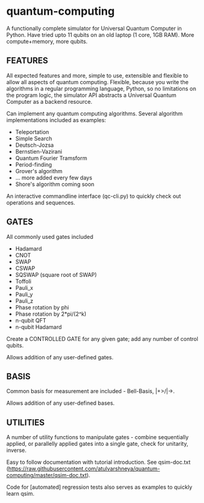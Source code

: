 # quantum-computing

A functionally complete simulator for Universal Quantum Computer in Python. Have tried upto 11 qubits on an old laptop (1 core, 1GB RAM). More compute+memory, more qubits.


FEATURES
-------------------
All expected features and more, simple to use, extensible and flexible to allow all aspects of quantum computing. Flexible, because you write the algorithms in a regular programming language, Python, so no limitations on the program logic, the simulator API abstracts a Universal Quantum Computer as a backend resource.

Can implement any quantum computing algorithms. Several algorithm implementations included as examples:
* Teleportation
* Simple Search
* Deutsch-Jozsa
* Bernstien-Vazirani
* Quantum Fourier Tramsform
* Period-finding
* Grover's algorithm
* ... more added every few days
* Shore's algorithm coming soon

An interactive commandline interface (qc-cli.py) to quickly check out operations and sequences.


GATES
-------------------
All commonly used gates included 
* Hadamard
* CNOT
* SWAP
* CSWAP
* SQSWAP (square root of SWAP)
* Toffoli
* Pauli_x
* Pauli_y
* Pauli_z
* Phase rotation by phi
* Phase rotation by 2*pi/(2^k)
* n-qubit QFT
* n-qubit Hadamard

Create a CONTROLLED GATE for any given gate; add any number of control qubits.

Allows addition of any user-defined gates.

BASIS
-------------------
Common basis for measurement are included - Bell-Basis, |+>/|->.

Allows addition of any user-defined bases.

UTILITIES
-------------------
A number of utility functions to manipulate gates - combine sequentially applied, or parallelly applied gates into a single gate, check for unitarity, inverse.

Easy to follow documentation with tutorial introduction. See qsim-doc.txt (https://raw.githubusercontent.com/atulvarshneya/quantum-computing/master/qsim-doc.txt).

Code for [automated] regression tests also serves as examples to quickly learn qsim.
